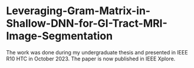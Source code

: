 # Leveraging-Gram-Matrix-in-Shallow-DNN-for-GI-Tract-MRI-Image-Segmentation
The work was done during my undergraduate thesis and presented in IEEE R10 HTC in October 2023. The paper is now published in IEEE Xplore.
